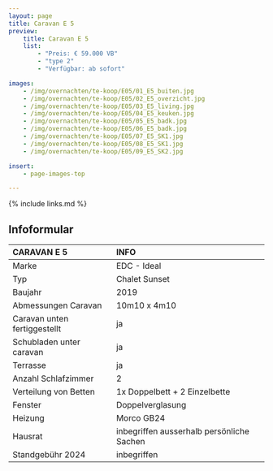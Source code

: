 ```yaml
---
layout: page
title: Caravan E 5
preview:
    title: Caravan E 5
    list:
        - "Preis: € 59.000 VB"
        - "type 2"
        - "Verfügbar: ab sofort"

images:
    - /img/overnachten/te-koop/E05/01_E5_buiten.jpg
    - /img/overnachten/te-koop/E05/02_E5_overzicht.jpg
    - /img/overnachten/te-koop/E05/03_E5_living.jpg
    - /img/overnachten/te-koop/E05/04_E5_keuken.jpg
    - /img/overnachten/te-koop/E05/05_E5_badk.jpg
    - /img/overnachten/te-koop/E05/06_E5_badk.jpg
    - /img/overnachten/te-koop/E05/07_E5_SK1.jpg
    - /img/overnachten/te-koop/E05/08_E5_SK1.jpg
    - /img/overnachten/te-koop/E05/09_E5_SK2.jpg

insert:
    - page-images-top

---
```


{% include links.md %}



## Infoformular

CARAVAN E 5                 | INFO        |
:---------------------------|:------------|
Marke                       |EDC - Ideal
Typ                         |Chalet Sunset
Baujahr                     |2019
Abmessungen Caravan         |10m10 x 4m10
Caravan unten fertiggestellt|ja
Schubladen unter caravan    |ja
Terrasse                    |ja
Anzahl Schlafzimmer         |2
Verteilung von Betten       |1x Doppelbett + 2 Einzelbette
Fenster                     |Doppelverglasung
Heizung                     |Morco GB24
Hausrat                     |inbegriffen ausserhalb persönliche Sachen
Standgebühr 2024            |inbegriffen
